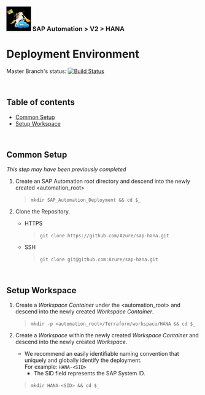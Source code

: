 ### <img src="../../documentation/assets/UnicornSAPBlack256x256.png" width="64px"> SAP Automation > V2 > HANA <!-- omit in toc -->
# Deployment Environment <!-- omit in toc -->

Master Branch's status: [![Build Status](https://dev.azure.com/azuresaphana/Azure-SAP-HANA/_apis/build/status/Azure.sap-hana.v2?branchName=master)](https://dev.azure.com/azuresaphana/Azure-SAP-HANA/_build/latest?definitionId=6&branchName=master)

<br>

## Table of contents <!-- omit in toc -->

- [Common Setup](#common-setup)
- [Setup Workspace](#setup-workspace)

<br>

## Common Setup
*This step may have been previously completed*
1. Create an SAP Automation root directory and descend into the newly created <automation_root>

   > `mkdir SAP_Automation_Deployment && cd $_`

2. Clone the Repository.

   - HTTPS

     > `git clone https://github.com/Azure/sap-hana.git`

   - SSH

     > `git clone git@github.com:Azure/sap-hana.git`

<br>

## Setup Workspace

1. Create a *Workspace Container* under the <automation_root> and descend into the newly created *Workspace Container*.

   > `mkdir -p <automation_root>/Terraform/workspace/HANA && cd $_`

2. Create a *Workspace* within the newly created *Workspace Container* and descend into the newly created *Workspace*.
   - We recommend an easily identifiable naming convention that uniquely and globally identify the deployment.
   <br>For example: `HANA-<SID>`
     - The SID    field represents the SAP System ID.

   > `mkdir HANA-<SID> && cd $_`
